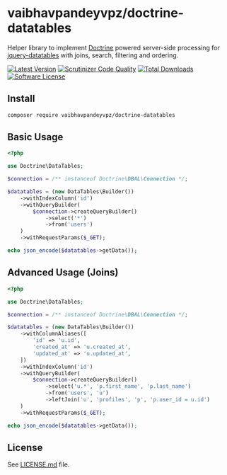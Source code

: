 # vaibhavpandeyvpz/doctrine-datatables
Helper library to implement [Doctrine](http://www.doctrine-project.org/) powered server-side processing for [jquery-datatables](https://github.com/DataTables/DataTables) with joins, search, filtering and ordering.

[![Latest Version](https://img.shields.io/github/release/vaibhavpandeyvpz/doctrine-datatables.svg?style=flat-square)](https://github.com/vaibhavpandeyvpz/doctrine-datatables/releases) [![Scrutinizer Code Quality](https://scrutinizer-ci.com/g/vaibhavpandeyvpz/doctrine-datatables/badges/quality-score.png?b=master)](https://scrutinizer-ci.com/g/vaibhavpandeyvpz/doctrine-datatables/?branch=master) [![Total Downloads](https://img.shields.io/packagist/dt/vaibhavpandeyvpz/doctrine-datatables.svg?style=flat-square)](https://packagist.org/packages/vaibhavpandeyvpz/doctrine-datatables) [![Software License](https://img.shields.io/badge/license-MIT-brightgreen.svg?style=flat-square)](LICENSE.md) 

Install
-------
```bash
composer require vaibhavpandeyvpz/doctrine-datatables
```

Basic Usage
-----
```php
<?php

use Doctrine\DataTables;

$connection = /** instanceof Doctrine\DBAL\Connection */;

$datatables = (new DataTables\Builder())
    ->withIndexColumn('id')
    ->withQueryBuilder(
        $connection->createQueryBuilder()
            ->select('*')
            ->from('users')
    )
    ->withRequestParams($_GET);

echo json_encode($datatables->getData());
```

Advanced Usage (Joins)
-----
```php
<?php

use Doctrine\DataTables;

$connection = /** instanceof Doctrine\DBAL\Connection */;

$datatables = (new DataTables\Builder())
    ->withColumnAliases([
        'id' => 'u.id',
        'created_at' => 'u.created_at',
        'updated_at' => 'u.updated_at',
    ])
    ->withIndexColumn('id')
    ->withQueryBuilder(
        $connection->createQueryBuilder()
            ->select('u.*', 'p.first_name', 'p.last_name')
            ->from('users', 'u')
            ->leftJoin('u', 'profiles', 'p', 'p.user_id = u.id')
    )
    ->withRequestParams($_GET);

echo json_encode($datatables->getData());
```

License
------
See [LICENSE.md](https://github.com/vaibhavpandeyvpz/doctrine-datatables/blob/master/LICENSE.md) file.
